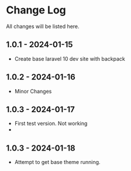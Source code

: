 # Change Log

All changes will be listed here.

## 1.0.1 - 2024-01-15

- Create base laravel 10 dev site with backpack


## 1.0.2 - 2024-01-16

- Minor Changes


## 1.0.3 - 2024-01-17

- First test version. Not working
- 
## 1.0.3 - 2024-01-18

- Attempt to get base theme running.
